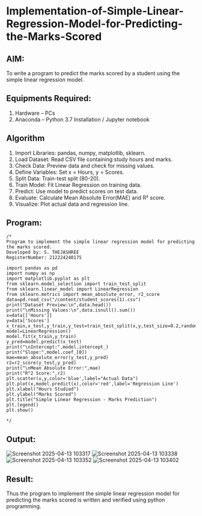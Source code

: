 # Implementation-of-Simple-Linear-Regression-Model-for-Predicting-the-Marks-Scored

## AIM:
To write a program to predict the marks scored by a student using the simple linear regression model.

## Equipments Required:
1. Hardware – PCs
2. Anaconda – Python 3.7 Installation / Jupyter notebook

## Algorithm
1. Import Libraries: pandas, numpy, matplotlib, sklearn.
2. Load Dataset: Read CSV file containing study hours and marks.
3. Check Data: Preview data and check for missing values.
4. Define Variables: Set x = Hours, y = Scores.
5. Split Data: Train-test split (80-20).
6. Train Model: Fit Linear Regression on training data.
7. Predict: Use model to predict scores on test data.
8. Evaluate: Calculate Mean Absolute Error(MAE) and R² score.
9. Visualize: Plot actual data and regression line.


## Program:
```
/*
Program to implement the simple linear regression model for predicting the marks scored.
Developed by: S. THEJASHREE
RegisterNumber: 212224240175

import pandas as pd
import numpy as np
import matplotlib.pyplot as plt
from sklearn.model_selection import train_test_split
from sklearn.linear_model import LinearRegression
from sklearn.metrics import mean_absolute_error, r2_score
data=pd.read_csv("/content/student_scores(1).csv")
print("Dataset Preview:\n",data.head())
print("\nMissing Values:\n",data.isnull().sum())
x=data[['Hours']]
y=data['Scores']
x_train,x_test,y_train,y_test=train_test_split(x,y,test_size=0.2,random_state=42)
model=LinearRegression()
model.fit(x_train,y_train)
y_pred=model.predict(x_test)
print("\nIntercept:",model.intercept_)
print("Slope:",model.coef_[0])
mae=mean_absolute_error(y_test,y_pred)
r2=r2_score(y_test,y_pred)
print("\nMean Absolute Error:",mae)
print("R^2 Score:",r2)
plt.scatter(x,y,color='blue',label="Actual Data")
plt.plot(x,model.predict(x),color='red',label='Regression Line')
plt.xlabel("Hours Studied")
plt.ylabel("Marks Scored")
plt.title("Simple Linear Regression - Marks Prediction")
plt.legend()
plt.show()

*/
```

## Output:
![Screenshot 2025-04-13 103317](https://github.com/user-attachments/assets/335dc17a-1506-456d-b246-29a3a0c9d863)
![Screenshot 2025-04-13 103338](https://github.com/user-attachments/assets/7c4c63dc-1e89-4e64-943b-6f22a09441c0)
![Screenshot 2025-04-13 103352](https://github.com/user-attachments/assets/bb810b08-9049-4a4f-b83f-b34a49c75607)
![Screenshot 2025-04-13 103402](https://github.com/user-attachments/assets/c3530151-5767-44b7-9cf3-4d953e8630b5)


## Result:
Thus the program to implement the simple linear regression model for predicting the marks scored is written and verified using python programming.
